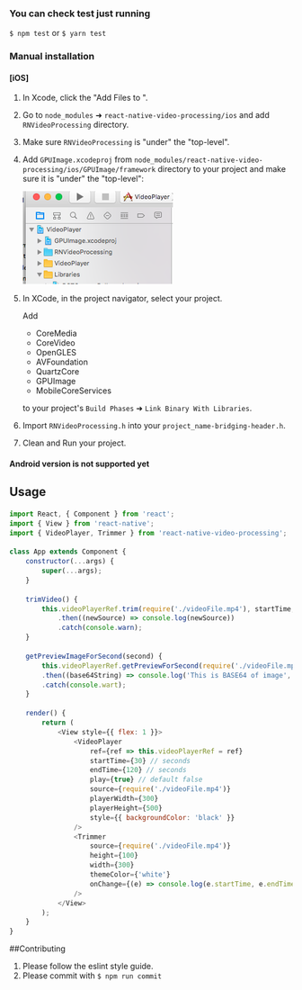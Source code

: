### You can check test just running 
`$ npm test` or `$ yarn test`

### Manual installation


#### [iOS]

1. In Xcode, click the "Add Files to <your-project-name>".
2. Go to `node_modules` ➜ `react-native-video-processing/ios` and add `RNVideoProcessing` directory.
3. Make sure `RNVideoProcessing` is "under" the "top-level".
4. Add `GPUImage.xcodeproj` from `node_modules/react-native-video-processing/ios/GPUImage/framework` directory to your project and make sure it is "under" the "top-level":

    ![Project Structure](readme_assets/project-structure.png)

5. In XCode, in the project navigator, select your project.

   Add
    - CoreMedia
    - CoreVideo
    - OpenGLES
    - AVFoundation
    - QuartzCore
    - GPUImage
    - MobileCoreServices

    to your project's `Build Phases` ➜ `Link Binary With Libraries`.
6. Import `RNVideoProcessing.h` into your `project_name-bridging-header.h`.
7. Clean and Run your project.

#### Android version is not supported yet

## Usage
```javascript
import React, { Component } from 'react';
import { View } from 'react-native';
import { VideoPlayer, Trimmer } from 'react-native-video-processing';

class App extends Component {
    constructor(...args) {
        super(...args);
    }

    trimVideo() {
        this.videoPlayerRef.trim(require('./videoFile.mp4'), startTime, endTime)
            .then((newSource) => console.log(newSource))
            .catch(console.warn);
    }

    getPreviewImageForSecond(second) {
        this.videoPlayerRef.getPreviewForSecond(require('./videoFile.mp4'), second)
        .then((base64String) => console.log('This is BASE64 of image', base64String))
        .catch(console.wart);
    }

    render() {
        return (
            <View style={{ flex: 1 }}>
                <VideoPlayer
                    ref={ref => this.videoPlayerRef = ref}
                    startTime={30} // seconds
                    endTime={120} // seconds
                    play={true} // default false
                    source={require('./videoFile.mp4')}
                    playerWidth={300}
                    playerHeight={500}
                    style={{ backgroundColor: 'black' }}
                />
                <Trimmer
                    source={require('./videoFile.mp4')}
                    height={100}
                    width={300}
                    themeColor={'white'}
                    onChange={(e) => console.log(e.startTime, e.endTime)}
                />
            </View>
        );
    }
}
```

##Contributing

1. Please follow the eslint style guide.
2. Please commit with `$ npm run commit`